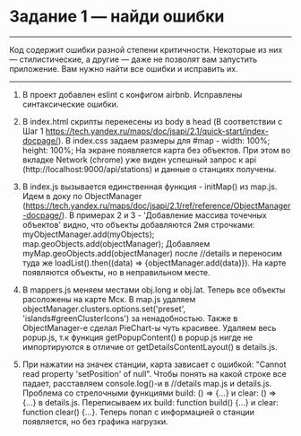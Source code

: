 # Задание 1 — найди ошибки
-------------------------------------------------------------------------------------------------------------

Код содержит ошибки разной степени критичности. Некоторые из них — стилистические, а другие — даже не позволят вам запустить приложение. Вам нужно найти все ошибки и исправить их.

-------------------------------------------------------------------------------------------------------------

1) В проект добавлен eslint с конфигом airbnb. Исправлены синтаксические ошибки.

2) В index.html скрипты перенесены из body в head (В соответствии с Шаг 1 https://tech.yandex.ru/maps/doc/jsapi/2.1/quick-start/index-docpage/). В index.css задаем размеры для #map - width: 100%; height: 100%; На экране появляется карта без объектов. При этом во вкладке Network (chrome) уже виден успешный запрос к api (http://localhost:9000/api/stations) и данные о станциях получены.

3) В index.js вызывается единственная функция - initMap() из map.js. Идем в доку по ObjectManager (https://tech.yandex.ru/maps/doc/jsapi/2.1/ref/reference/ObjectManager-docpage/). В примерах 2 и 3 - 'Добавление массива точечных объектов' видно, что объекты добавляются 2мя строчками: myObjectManager.add(myObjects); map.geoObjects.add(objectManager); 
Добавляем myMap.geoObjects.add(objectManager) после //details и переносим туда же loadList().then((data) => {objectManager.add(data)}). 
На карте появляются объекты, но в неправильном месте.

4) В mappers.js меняем местами obj.long и obj.lat. Теперь все объекты расоложены на карте Мск.
В map.js удаляем objectManager.clusters.options.set('preset', 'islands#greenClusterIcons') за ненадобностью.
Также в ObjectManager-е сделал PieChart-ы чуть красивее.
Удаляем весь popup.js, т.к функция getPopupContent() в popup.js нигде не импортируются в отличие от getDetailsContentLayout() в details.js.

5) При нажатии на значек станции, карта зависает с ошибкой: "Cannot read property 'setPosition' of null". Чтобы понять на какой строке все падает, расставляем console.log()-и в //details map.js и details.js. Проблема со стрелочными функциями build: () => {...} и clear: () => {...} в details.js. Переписываем их build: function build() {...} и clear: function clear() {...}. Теперь попап с информацией о станции появляется, но без графика нагрузки.